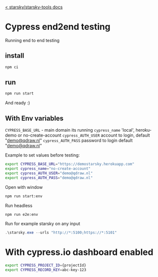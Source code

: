 [< starsky/starsky-tools docs](../readme.md)
# Cypress end2end testing

Running end to end testing

## install
```sh
npm ci
```

## run
```sh
npm run start
```

And ready :)


## With Env variables

`CYPRESS_BASE_URL` - main domain its running
`cypress_name` 'local', heroku-demo or no-create-account
`cypress_AUTH_USER` account to login, default "demo@qdraw.nl"
`cypress_AUTH_PASS` password to login default "demo@qdraw.nl"


Example to set values before testing:

```sh
export CYPRESS_BASE_URL="https://demostarsky.herokuapp.com"  
export cypress_name="no-create-account"
export cypress_AUTH_USER="demo@qdraw.nl"
export cypress_AUTH_PASS="demo@qdraw.nl"
```

Open with window
```sh
npm run start:env
```

Run headless
```sh
npm run e2e:env
```

Run for example starsky on any input
```powershell
.\starsky.exe --urls "http://*:5100;https://*:5101"
```

# With cypress.io dashboard enabled

```sh
export CYPRESS_PROJECT_ID={projectId}
export CYPRESS_RECORD_KEY=abc-key-123
```
